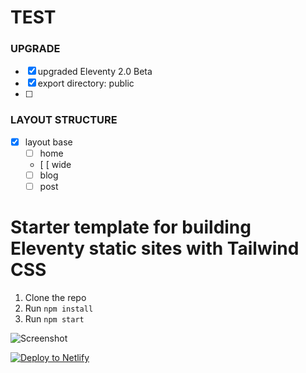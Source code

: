 
# TEST 

### UPGRADE

- [x] upgraded  Eleventy 2.0 Beta
- [x] export directory: public
- [ ] 

### LAYOUT STRUCTURE

- [x] layout base 
    - [ ] home
    - [ [ wide
    - [ ] blog
    - [ ] post

# Starter template for building Eleventy static sites with Tailwind CSS

1. Clone the repo
2. Run `npm install`
3. Run `npm start`

![Screenshot](https://user-images.githubusercontent.com/2053544/148869250-271d81fb-ea64-491a-b811-619d22ca3e25.png)

[![Deploy to Netlify](https://www.netlify.com/img/deploy/button.svg)](https://app.netlify.com/start/deploy?repository=https://github.com/jeremydaly/eleventy-tailwind-template)
